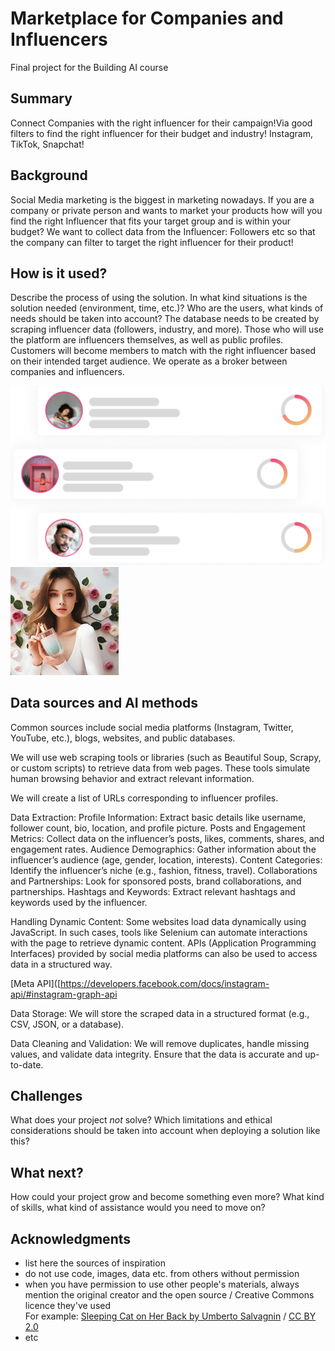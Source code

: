 # Marketplace for Companies and Influencers

Final project for the Building AI course

## Summary

Connect Companies with the right influencer for their campaign!Via good filters to find the right influencer for their budget and industry! Instagram, TikTok, Snapchat! 


## Background

Social Media marketing is the biggest in marketing nowadays. If you are a company or private person and wants to market your products how will you find the right Influencer that fits your target group and is within your budget?
We want to collect data from the Influencer: Followers etc so that the company can filter to target the right influencer for their product!


## How is it used?

Describe the process of using the solution. In what kind situations is the solution needed (environment, time, etc.)? Who are the users, what kinds of needs should be taken into account?
The database needs to be created by scraping influencer data (followers, industry, and more). Those who will use the platform are influencers themselves, as well as public profiles. Customers will become members to match with the right influencer based on their intended target audience. We operate as a broker between companies and influencers.

![Cat](https://github.com/Rob-Amandi/my-new-project/blob/main/Capture.PNG)
![Cat](https://github.com/Rob-Amandi/my-new-project/blob/main/OIG.jpg)

## Data sources and AI methods

Common sources include social media platforms (Instagram, Twitter, YouTube, etc.), blogs, websites, and public databases.

We will use web scraping tools or libraries (such as Beautiful Soup, Scrapy, or custom scripts) to retrieve data from web pages. These tools simulate human browsing behavior and extract relevant information.

We will create a list of URLs corresponding to influencer profiles.

Data Extraction:
Profile Information: Extract basic details like username, follower count, bio, location, and profile picture.
Posts and Engagement Metrics: Collect data on the influencer’s posts, likes, comments, shares, and engagement rates.
Audience Demographics: Gather information about the influencer’s audience (age, gender, location, interests).
Content Categories: Identify the influencer’s niche (e.g., fashion, fitness, travel).
Collaborations and Partnerships: Look for sponsored posts, brand collaborations, and partnerships.
Hashtags and Keywords: Extract relevant hashtags and keywords used by the influencer.

Handling Dynamic Content:
Some websites load data dynamically using JavaScript. In such cases, tools like Selenium can automate interactions with the page to retrieve dynamic content.
APIs (Application Programming Interfaces) provided by social media platforms can also be used to access data in a structured way.

[Meta API]([https://developers.facebook.com/docs/instagram-api/#instagram-graph-api

Data Storage:
We will store the scraped data in a structured format (e.g., CSV, JSON, or a database).

Data Cleaning and Validation:
We will remove duplicates, handle missing values, and validate data integrity.
Ensure that the data is accurate and up-to-date.





## Challenges

What does your project _not_ solve? Which limitations and ethical considerations should be taken into account when deploying a solution like this?

## What next?

How could your project grow and become something even more? What kind of skills, what kind of assistance would you  need to move on? 


## Acknowledgments

* list here the sources of inspiration 
* do not use code, images, data etc. from others without permission
* when you have permission to use other people's materials, always mention the original creator and the open source / Creative Commons licence they've used
  <br>For example: [Sleeping Cat on Her Back by Umberto Salvagnin](https://commons.wikimedia.org/wiki/File:Sleeping_cat_on_her_back.jpg#filelinks) / [CC BY 2.0](https://creativecommons.org/licenses/by/2.0)
* etc
